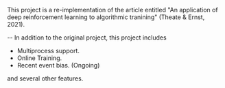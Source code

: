 This project is a re-implementation of the article entitled "An application of deep reinforcement learning
to algorithmic tranining" (Theate & Ernst, 2021).

-- In addition to the original project, this project includes

- Multiprocess support.
- Online Training.
- Recent event bias. (Ongoing) 

and several other features. 